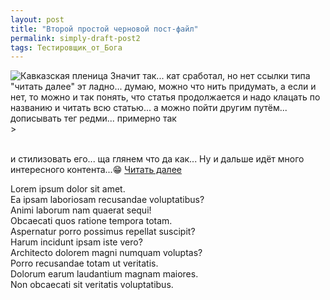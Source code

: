 ```yaml
---
layout: post
title: "Второй простой черновой пост-файл"
permalink: simply-draft-post2
tags: Тестировщик_от_Бога
---
```


![Кавказская пленица](https://whitepingvin.github.io/blog/img/img_post/operaziya_bl_2.jpg)
Значит так... кат сработал, но нет ссылки типа "читать далее"
эт ладно... думаю, можно что нить придумать, а если и нет, то можно и так понять, что статья продолжается и надо клацать по названию и читать всю статью...
а можно пойти другим путём... дописывать тег редми... примерно так <br>  > <code><div class="read__more"></div></code>    <br>и стилизовать его... ща глянем что да как...
Ну и дальше идёт много интересного контента...:grin:
<a class="read__more" href="https://whitepingvin.github.io/blog/simply-draft-post2#read">Читать далее</a>


<div>
    <div id="read"></div>
    <div>Lorem ipsum dolor sit amet.</div>
    <div>Ea ipsam laboriosam recusandae voluptatibus?</div>
    <div>Animi laborum nam quaerat sequi!</div>
    <div>Obcaecati quos ratione tempora totam.</div>
    <div>Aspernatur porro possimus repellat suscipit?</div>
    <div>Harum incidunt ipsam iste vero?</div>
    <div>Architecto dolorem magni numquam voluptas?</div>
    <div>Porro recusandae totam ut veritatis.</div>
    <div>Dolorum earum laudantium magnam maiores.</div>
    <div>Non obcaecati sit veritatis voluptatibus.</div>
</div>